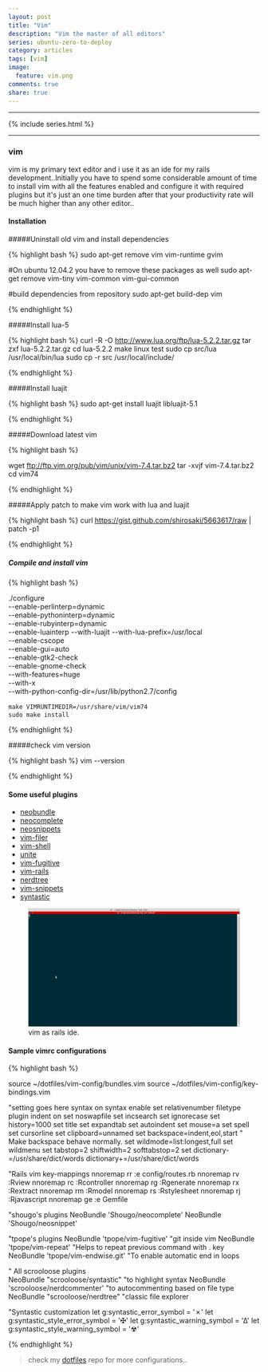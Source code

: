 ```yaml
---
layout: post
title: "Vim"
description: "Vim the master of all editors"
series: ubuntu-zero-to-deploy
category: articles
tags: [vim]
image:
  feature: vim.png
comments: true
share: true
---
```

* * *
{% include series.html %}
* * *

### vim

   vim is my primary text editor and i use it as an ide for my rails development..Initially you have to spend some considerable amount of time to install vim with all the features enabled and configure it with required plugins but it's just an one time burden after that your productivity rate will be much higher than any other editor..

#### Installation

#####Uninstall old vim and install dependencies

{% highlight bash %}
  sudo apt-get remove vim vim-runtime gvim 
  
  #On ubuntu  12.04.2 you have to remove these packages as well
  sudo apt-get remove vim-tiny vim-common vim-gui-common
  
  #build dependencies from repository
  sudo apt-get build-dep vim

{% endhighlight %}

#####Install lua-5

{% highlight bash %}
  curl -R -O http://www.lua.org/ftp/lua-5.2.2.tar.gz
  tar zxf lua-5.2.2.tar.gz
  cd lua-5.2.2
  make linux test
  sudo cp src/lua /usr/local/bin/lua
  sudo cp -r src /usr/local/include/

{% endhighlight %}

#####Install luajit

{% highlight bash %}
  sudo apt-get install luajit libluajit-5.1

{% endhighlight %}

#####Download latest vim

{% highlight bash %}

  wget ftp://ftp.vim.org/pub/vim/unix/vim-7.4.tar.bz2
  tar -xvjf  vim-7.4.tar.bz2
  cd vim74

{% endhighlight %}

#####Apply patch to make vim work with lua and luajit

{% highlight bash %}
  curl https://gist.github.com/shirosaki/5663617/raw | patch -p1

{% endhighlight %}

##### Compile and install vim

{% highlight bash %}

./configure \
    --enable-perlinterp=dynamic \
    --enable-pythoninterp=dynamic \
    --enable-rubyinterp=dynamic \
    --enable-luainterp --with-luajit --with-lua-prefix=/usr/local \
    --enable-cscope \
    --enable-gui=auto \
    --enable-gtk2-check \
    --enable-gnome-check \
    --with-features=huge \
    --with-x \
    --with-python-config-dir=/usr/lib/python2.7/config

    make VIMRUNTIMEDIR=/usr/share/vim/vim74
    sudo make install

{% endhighlight %}

#####check vim version

{% highlight bash %}
  vim --version

{% endhighlight %}

#### Some useful plugins
* [neobundle](https://github.com/Shougo/neobundle.vim)
* [neocomplete](https://github.com/Shougo/neocomplete.vim)
* [neosnippets](https://github.com/Shougo/neosnippet.vim)
* [vim-filer](https://github.com/Shougo/vimfiler.vim)
* [vim-shell](https://github.com/Shougo/vimshell.vim)
* [unite](https://github.com/Shougo/unite.vim)
* [vim-fugitive](https://github.com/tpope/vim-fugitive)
* [vim-rails](https://github.com/tpope/vim-rails)
* [nerdtree](https://github.com/scrooloose/nerdtree)
* [vim-snippets](https://github.com/honza/vim-snippets)
* [syntastic](https://github.com/scrooloose/syntastic)


<figure>
   <a href= "http://rajanand02.github.io/images/vim.gif">
  <img src="/images/vim.gif"></a>
  <figcaption><a href="http://github.com/rajanand02" title="Vim as rails ide"></a>vim as rails ide.</figcaption>
</figure>

#### Sample vimrc configurations

{% highlight bash %}

  source ~/dotfiles/vim-config/bundles.vim
  source ~/dotfiles/vim-config/key-bindings.vim

  "setting goes here
  syntax on
  syntax enable
  set relativenumber
  filetype plugin indent on 
  set noswapfile
  set incsearch
  set ignorecase
  set history=1000
  set title
  set expandtab
  set autoindent
  set mouse=a
  set spell
  set cursorline
  set clipboard=unnamed
  set backspace=indent,eol,start " Make backspace behave normally.
  set wildmode=list:longest,full
  set wildmenu
  set tabstop=2 shiftwidth=2 softtabstop=2
  set dictionary-=/usr/share/dict/words dictionary+=/usr/share/dict/words

  "Rails vim key-mappings
  nnoremap <leader>rr :e config/routes.rb<CR>
  nnoremap <leader>rv :Rview<space>
  nnoremap <leader>rc :Rcontroller<space>
  nnoremap <leader>rg :Rgenerate<space>
  nnoremap <leader>rx :Rextract<space>
  nnoremap <leader>rm :Rmodel<space>
  nnoremap <leader>rs :Rstylesheet<space>
  nnoremap <leader>rj :Rjavascript<space>
  nnoremap <leader>ge :e Gemfile<CR>

  "shougo's plugins
  NeoBundle 'Shougo/neocomplete'
  NeoBundle 'Shougo/neosnippet'

  "tpope's plugins
  NeoBundle 'tpope/vim-fugitive'                     "git inside vim
  NeoBundle 'tpope/vim-repeat'                       "Helps to repeat previous command with . key
  NeoBundle 'tpope/vim-endwise.git'                  "To enable automatic end in loops

  " All scrooloose plugins  
  NeoBundle "scrooloose/syntastic"                   "to highlight syntax
  NeoBundle 'scrooloose/nerdcommenter'               "to autocommenting based on file type
  NeoBundle "scrooloose/nerdtree"                    "classic file explorer

  "Syntastic customization
  let g:syntastic_error_symbol = '✗'
  let g:syntastic_style_error_symbol = '✠'
  let g:syntastic_warning_symbol = '∆'
  let g:syntastic_style_warning_symbol = '☢'

{% endhighlight %}
> check my [dotfiles](https://github.com/rajanand02/dotfiles/tree/master/vim-config) repo for more configurations..
